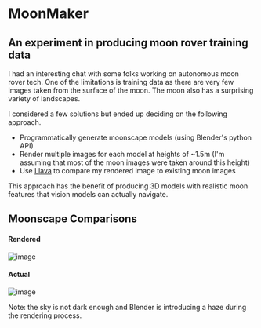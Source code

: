 # MoonMaker

## An experiment in producing moon rover training data

I had an interesting chat with some folks working on autonomous moon rover tech. One of the limitations is training data as there are very few images taken from the surface of the moon. The moon also has a surprising variety of landscapes.

I considered a few solutions but ended up deciding on the following approach.

 - Programmatically generate moonscape models (using Blender's python API)
 - Render multiple images for each model at heights of ~1.5m (I'm assuming that most of the moon images were taken around this height)
 - Use [Llava](https://ollama.com/library/llava) to compare my rendered image to existing moon images

This approach has the benefit of producing 3D models with realistic moon features that vision models can actually navigate.

## Moonscape Comparisons

#### Rendered

![image](https://github.com/gregology/MoonMaker/assets/1595448/a71dc3b7-cce8-4b0d-a3c4-e4319ffa19b8)

#### Actual

![image](https://github.com/gregology/MoonMaker/assets/1595448/95e1b2e5-97a3-49a8-9577-69f8da2f12b7)

Note: the sky is not dark enough and Blender is introducing a haze during the rendering process.
